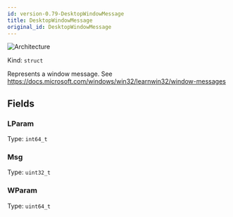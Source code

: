 ```yaml
---
id: version-0.79-DesktopWindowMessage
title: DesktopWindowMessage
original_id: DesktopWindowMessage
---
```


![Architecture](https://img.shields.io/badge/architecture-new_&_old-green)

Kind: `struct`

Represents a window message. See https://docs.microsoft.com/windows/win32/learnwin32/window-messages

## Fields
### LParam
Type: `int64_t`

### Msg
Type: `uint32_t`

### WParam
Type: `uint64_t`
